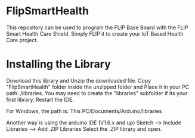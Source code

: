 # FlipSmartHealth
This repository can be used to program the FLIP Base Board with the FLIP Smart Health Care Shield. Simply FLIP it to create your IoT Based Health Care project.

# Installing the Library
Download this library and Unzip the downloaded file. Copy "FlipSmartHealth" folder inside the unzipped folder and Place it in your PC path: <arduinosketchfolder>/libraries. You may need to create the "libraries" subfolder if its your first library. Restart the IDE.

For Windows, the path is: This PC/Documents/Arduino/libraries

Another way is using the arduino IDE (V1.6.x and up)
Sketch --> Include Libraries --> Add .ZIP Libraries
Select the .ZIP library and open.
